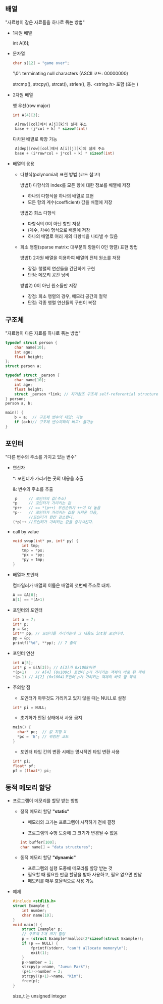 ## 배열

"자료형이 같은 자료들을 하나로 묶는 방법"

- 1차원 배열

  int A[6];

- 문자열

  ```c
  char s[12] = "game over";
  ```

  '\0': terminating null characters (ASCII 코드: 00000000)

  strcmp(), strcpy(), strcat(), strlen(), 등. <string.h> 포함 (또는 <cstring>)

- 2차원 배열

  행 우선(row major)

  ```c
  int A[4][3];
  ```

  ```c
   A[row][col]에서 A[j][k]의 실제 주소
   base + (j*col + k) * sizeof(int)
  ```

  다차원 배열로 확장 가능

  ```c
   A[dep][row][col]에서 A[i][j][k]의 실제 주소
   base + (i*row*col + j*col + k) * sizeof(int)
  ```

- 배열의 응용

  - 다항식(polynomial) 표현 방법 (코드 참고!)

    방법1) 다항식의 index를 모든 항에 대한 정보를 배열에 저장

    - 하나의 다항식을 하나의 배열로 표현
    - 모든 항의 계수(coefficient) 값을 배열에 저장

    방법2) 희소 다항식

    - 다항식의 0이 아닌 항만 저장
    - (계수, 차수) 형식으로 배열에 저장
    - 하나의 배열로 여러 개의 다항식을 나타낼 수 있음

    

  - 희소 행렬(sparse matrix: 대부분의 항들이 0인 행렬) 표현 방법

    방법1) 2차원 배열을 이용하여 배열의 전체 원소를 저장

    - 장점: 행렬의 연산들을 간단하게 구현
    - 단점: 메모리 공간 낭비

    방법2) 0이 아닌 원소들만 저장

    - 장점: 희소 행렬의 경우, 메모리 공간의 절약
    - 단점: 각종 행렬 연산들의 구현이 복잡



## 구조체

"자료형이 다른 자료를 하나로 묶는 방법"

```c
typedef struct person {
    char name[10];
    int age;
    float height;
};
struct person a;

typedef struct _person {
    char name[10];
    int age;
    float height;
    struct _person *link; // 자기참조 구조체 self-referential structure
} person;
person a, b;

main() {
	b = a;  // 구조체 변수의 대입: 가능
    if (a>b)// 구조체 변수끼리의 비교: 불가능
}
```

## 포인터

"다른 변수의 주소를 가지고 있는 변수"

- 연산자

  *: 포인터가 가리키는 곳의 내용을 추출

  &: 변수의 주소를 추출

  ```c
   p     // 포인터의 값(주소)
  *p     // 포인터가 가리키는 값
  *p++   // == *(p++) 우선순위가 ++이 더 높음
  *p--   // 포인터가 가리키는 값을 가져온 다음, 
         //포인터가 한칸 감소한다.
  (*p)++ //포인터가 가리키는 값을 증가시킨다.
  ```

- call by value

  ```c
  void swap(int* px, int* py) {
      int tmp;
      tmp = *px;
      *px = *py;
      *py = tmp;
  }
  ```

- 배열과 포인터

  컴파일러가 배열의 이름은 배열의 첫번째 주소로 대치.

  ```c
  A == &A[0];
  A[1] == *(A+1)
  ```

- 포인터의 포인터

  ```c
  int a = 7;
  int* p;
  p = &a;
  int** pp; // 포인터를 가리키는데 그 내용도 int형 포인터야.
  pp = &p;
  printf("%d", **pp); // 7 출력
  ```

- 포인터 연산

  ```c
  int A[5];
  int* p = &(A[3]); // A[3]가 0x1008이면
  *(p+1)	// A[4] (0x100c) 포인터 p가 가리키는 객체의 바로 뒤 객체
  *(p-1) // A[2] (0x1004)포인터 p가 가리키는 객체의 바로 앞 객체
  ```

- 주의할 점

  - 포인터가 아무것도 가리키고 있지 않을 때는 NULL로 설정

  ```c
  int* pi = NULL;
  ```

  - 초기화가 안된 상태에서 사용 금지

  ```C
  main() {
  	char* pc;  // 값 지정 X
  	*pc = 'E'; // 위험한 코드
  }
  ```

  - 포인터 타입 간의 변환 시에는 명시적인 타입 변환 사용

  ```c
  int* pi;
  float* pf;
  pf = (float*) pi;
  ```

  

## 동적 메모리 할당

- 프로그램이 메모리를 할당 받는 방법

  - 정적 메모리 할당 **"static"**

    - 메모리의 크기는 프로그램이 시작하기 전에 결정

    - 프로그램의 수행 도중에 그 크기가 변경될 수 없음

    ```c
    int buffer[100];
    char name[] = "data structures";
    ```

    

  - 동적 메모리 할당 **"dynamic"**

    - 프로그램의 실행 도중에 메모리를 할당 받는 것
    - 필요할 때 필요한 만큼 할당을 받아 사용하고, 필요 없으면 반납
    - 메모리를 매우 효율적으로 사용 가능

- 예제

  ```C
  #include <stdlib.h>
  struct Example {
      int number;
      char name[10];
  }
  void main() {
      struct Example* p;
      // 구조체 2개 크기 할당
      p = (struct Example*)malloc(2*sizeof(struct Example));
      if (p == NULL) {
          fprintf(stderr, "can't allocate memory\n");
          exit(1);
      }
      p->number = 1;
      strcpy(p->name, "Jueun Park");
      (p+1)->number = 2;
      strcpy((p+1)->name, "Kim");
      free(p);
  }
  ```

  size_t 는 unsigned integer

